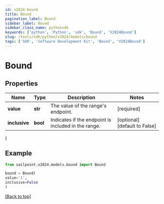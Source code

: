 ```yaml
---
id: v2024-bound
title: Bound
pagination_label: Bound
sidebar_label: Bound
sidebar_class_name: pythonsdk
keywords: ['python', 'Python', 'sdk', 'Bound', 'V2024Bound']
slug: /tools/sdk/python/v2024/models/bound
tags: ['SDK', 'Software Development Kit', 'Bound', 'V2024Bound']
---
```


# Bound

## Properties

| Name | Type | Description | Notes |
| --- | --- | --- | --- |
| **value** | **str** | The value of the range's endpoint. | [required] |
| **inclusive** | **bool** | Indicates if the endpoint is included in the range. | [optional] [default to False] |

}

## Example

```python
from sailpoint.v2024.models.bound import Bound

bound = Bound(
value='1',
inclusive=False
)

```

[[Back to top]](#)
